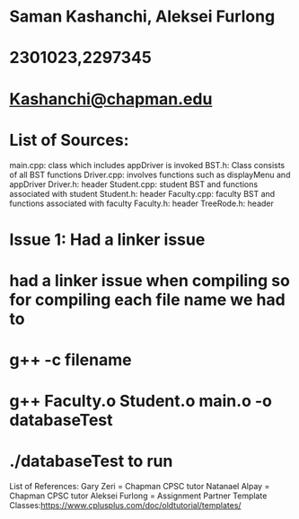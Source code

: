 # Saman Kashanchi, Aleksei Furlong
# 2301023,2297345
# Kashanchi@chapman.edu
# List of Sources:
main.cpp: class which includes appDriver is invoked
BST.h: Class consists of all BST functions
Driver.cpp: involves functions such as displayMenu and appDriver
Driver.h: header
Student.cpp: student BST and functions associated with student
Student.h: header
Faculty.cpp: faculty BST and functions associated with faculty
Faculty.h: header
TreeRode.h: header

# Issue 1: Had a linker issue
# had a linker issue when compiling so for compiling each file name we had to 
# g++ -c filename
# g++ Faculty.o Student.o main.o -o databaseTest
# ./databaseTest to run

List of References:
Gary Zeri = Chapman CPSC tutor
Natanael Alpay = Chapman CPSC tutor
Aleksei Furlong = Assignment Partner
Template Classes:https://www.cplusplus.com/doc/oldtutorial/templates/
